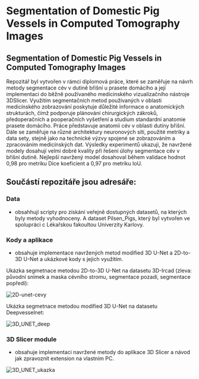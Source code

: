 # Segmentation of Domestic Pig Vessels in Computed Tomography Images
## Segmentation of Domestic Pig Vessels in Computed Tomography Images

Repozitář byl vytvořen v rámci diplomová práce, které se zaměřuje na návrh metody segmentace cév v dutině břišní u prasete domácího a její implementaci do běžně používaného medicínského vizualizačního nástroje 3DSlicer. Využitím segmentačních metod používaných v oblasti medicínského zobrazování poskytuje důležité informace o anatomických strukturách, čímž podporuje plánování chirurgických zákroků, předoperačních a pooperačních vyšetření a studium standardní anatomie prasete domácího.
Práce představuje anatomii cév v oblasti dutiny břišní. Dále se zaměřuje na různé architektury neuronových sítí, použité metriky a data sety, stejně jako na technické výzvy spojené se zobrazováním a zpracováním medicínských dat.
Výsledky experimentů ukazují, že navržené modely dosahují velmi dobré kvality při řešení úlohy segmentace cév v břišní dutině. Nejlepší navržený model dosahoval během validace hodnot 0,98 pro metriku Dice koeficient a 0,97 pro metriku IoU.


## Součástí repozitáře jsou  adresáře:
### Data
- obsahhují scripty pro získání veřejně dostupných datasetů, na kterých byly metody vyhodnoceny. A dataset Pilsen_Pigs, který byl vytvořen ve spolupráci c Lékařskou fakoultou Univerzity Karlovy.

### Kody a aplikace
- obsahuje implementace navržených metod modified 3D U-Net a 2D-to-3D U-Net a ukázkové kody s jejich využitím.

Ukázka segmetnace metodou 2D-to-3D U-Net na datasetu 3D-Ircad (zleva: původní snímek a maska cévního stromu, segmentace pozadí, segmentace popředí):

![2D-unet-cevy](https://github.com/user-attachments/assets/c573756f-607b-4963-ab73-5060b4b6874d)

Ukázka segmetnace metodou modified 3D U-Net na datasetu Deepvesselnet:

![3D_UNET_deep](https://github.com/user-attachments/assets/86bea882-2842-4333-8195-fd0db2693f51)

### 3D Slicer module
- obsahuje implementaci navržené metody do aplikace 3D Slicer a návod jak zpravoznit extension na vlastním PC.

![3D_UNET_ukazka](https://github.com/user-attachments/assets/180615a9-9349-4990-98d3-3db55f70fb9d)


